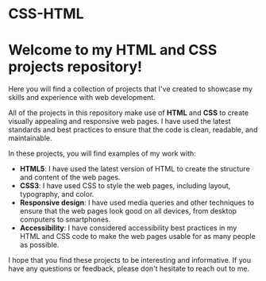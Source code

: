 # CSS-HTML

# Welcome to my HTML and CSS projects repository!

Here you will find a collection of projects that I've created to showcase my skills and experience with web development.

All of the projects in this repository make use of **HTML** and **CSS** to create visually appealing and responsive web pages. I have used the latest standards and best practices to ensure that the code is clean, readable, and maintainable.

In these projects, you will find examples of my work with:

- **HTML5**: I have used the latest version of HTML to create the structure and content of the web pages.
- **CSS3**: I have used CSS to style the web pages, including layout, typography, and color.
- **Responsive design**: I have used media queries and other techniques to ensure that the web pages look good on all devices, from desktop computers to smartphones.
- **Accessibility**: I have considered accessibility best practices in my HTML and CSS code to make the web pages usable for as many people as possible.

I hope that you find these projects to be interesting and informative. If you have any questions or feedback, please don't hesitate to reach out to me.
